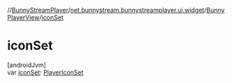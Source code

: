 //[BunnyStreamPlayer](../../../index.md)/[net.bunnystream.bunnystreamplayer.ui.widget](../index.md)/[BunnyPlayerView](index.md)/[iconSet](icon-set.md)

# iconSet

[androidJvm]\
var [iconSet](icon-set.md): [PlayerIconSet](../../net.bunnystream.bunnystreamplayer.model/-player-icon-set/index.md)
